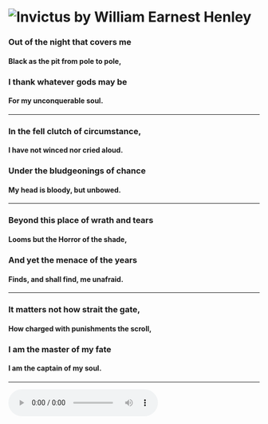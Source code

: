 # ![Invictus](https://en.wikipedia.org/wiki/Invictus) by William Earnest Henley

### Out of the night that covers me
####     Black as the pit from pole to pole,
### I thank whatever gods may be
####    For my unconquerable soul.
---

### In the fell clutch of circumstance,
####    I have not winced nor cried aloud.
### Under the bludgeonings of chance
####     My head is bloody, but unbowed.
---

### Beyond this place of wrath and tears
####     Looms but the Horror of the shade,
### And yet the menace of the years
####     Finds, and shall find, me unafraid.
---
### It matters not how strait the gate,
####    How charged with punishments the scroll,
### I am the master of my fate
####    I am the captain of my soul.
---

![Audio Recording of Invictus](https://en.wikipedia.org/wiki/File:Invictus.ogg)
